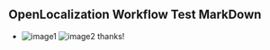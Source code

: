 ## OpenLocalization Workflow Test MarkDown
* ![image1](.\aa39d2ce-a37c-4de7-92cf-0f86122adfe7.PNG)   ![image2](.\e8cf4144-99ba-42ff-ab95-21de2ba3d370.png) 
thanks!